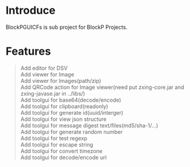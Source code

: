 # Introduce
BlockPGUICFs is sub project for BlockP Projects. 

# Features  
>Add editor for DSV  
>Add viewer for Image  
>Add viewer for Images(path/zip)  
>Add QRCode action for Image viewer(need put zxing-core.jar and zxing-javase.jar in ../libs/)  
>Add toolgui for base64(decode/encode)  
>Add toolgui for clipboard(readonly)  
>Add toolgui for generate id(uuid/interger)  
>Add toolgui for view json structure  
>Add toolgui for message digest text/files(md5/sha-1/...)  
>Add toolgui for generate random number  
>Add toolgui for test regexp  
>Add toolgui for escape string  
>Add toolgui for convert timezone  
>Add toolgui for decode/encode url  
